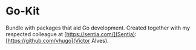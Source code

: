 # Go-Kit 

Bundle with packages that aid Go development. Created together with my respected colleague at [https://sentia.com/](Sentia): [https://github.com/vhugo](Victor Alves).
